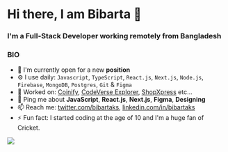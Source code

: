 # Hi there, I am Bibarta 👋

### I'm a Full-Stack Developer working remotely from Bangladesh

### BIO

- 🏢 I'm currently open for a new **position**
- ⚙️ I use daily: `Javascript`, `TypeScript`, `React.js`, `Next.js`, `Node.js`, `Firebase`, `MongoDB`, `Postgres`, `Git` & `Figma`
- 💅 Worked on: [Coinify](https://coinify-bibartaks.vercel.app/), [CodeVerse Explorer](https://codeverse-explorer.vercel.app/),
  [ShopXpress](https://shopxpress-bibartaks.vercel.app/) etc…
- 💬 Ping me about **JavaScript**, **React.js**, **Next.js**, **Figma**, **Designing**
- 📫 Reach me: [twitter.com/bibartaks](https://x.com/bibartaks), [linkedin.com/in/bibartaks](https://linkedin.com/in/bibartaks)
- ⚡️ Fun fact: I started coding at the age of 10 and I'm a huge fan of Cricket.







<a href="https://github.com/antonkomarev/github-profile-views-counter">
    <img src="https://komarev.com/ghpvc/?username=bibartaks&style=for-the-badge">
</a>
